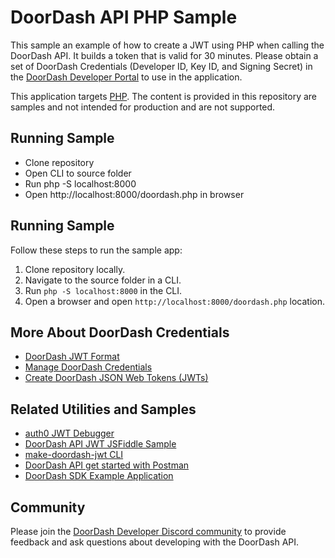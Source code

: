 # DoorDash API PHP Sample

This sample an example of how to create a JWT using PHP when calling the DoorDash API. It builds a token that is valid for 30 minutes. Please obtain a set of DoorDash Credentials (Developer ID, Key ID, and Signing Secret) in the [DoorDash Developer Portal](https://developer.doordash.com/portal/integration/drive/credentials) to use in the application. 

This application targets [PHP](https://www.php.net/). The content is provided in this repository are samples and not intended for production and are not supported. 

## Running Sample ##
 - Clone repository 
 - Open CLI to source folder
 - Run php -S localhost:8000
 - Open http://localhost:8000/doordash.php in browser


## Running Sample
Follow these steps to run the sample app:
1. Clone repository locally.
2. Navigate to the source folder in a CLI.
3. Run ``php -S localhost:8000`` in the CLI.
4. Open a browser and open ``http://localhost:8000/doordash.php`` location.

## More About DoorDash Credentials
- [DoorDash JWT Format](https://developer.doordash.com/en-US/docs/drive/reference/JWTs/)
- [Manage DoorDash Credentials](https://developer.doordash.com/en-US/docs/drive/how_to/manage_credentials/)
- [Create DoorDash JSON Web Tokens (JWTs)](https://developer.doordash.com/en-US/docs/drive/how_to/JWTs)

## Related Utilities and Samples</h2>
- [auth0 JWT Debugger](https://jwt.io/)
- [DoorDash API JWT JSFiddle Sample](https://bit.ly/doordashapi)
- [make-doordash-jwt CLI](https://github.com/infin8x/make-doordash-jwt)
- [DoorDash API get started with Postman](https://developer.doordash.com/en-US/docs/drive/tutorials/get_started_postman/)
- [DoorDash SDK Example Application](https://github.com/doordash-oss/doordash_sdk_example_application)

## Community
Please join the [DoorDash Developer Discord community](https://discord.com/channels/951208871828013066/951208872478113875) to provide feedback and ask questions about developing with the DoorDash API.
